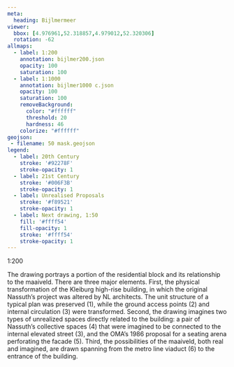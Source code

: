 ```yaml
---
meta:
  heading: Bijlmermeer
viewer:
  bbox: [4.976961,52.318857,4.979012,52.320306]
  rotation: -62
allmaps:
  - label: 1:200
    annotation: bijlmer200.json
    opacity: 100
    saturation: 100
  - label: 1:1000
    annotation: bijlmer1000 c.json
    opacity: 100
    saturation: 100
    removeBackground:
      color: "#ffffff"
      threshold: 20
      hardness: 46
    colorize: "#ffffff"
geojson:
 - filename: 50 mask.geojson
legend:
  - label: 20th Century
    stroke: '#92278F'
    stroke-opacity: 1
  - label: 21st Century
    stroke: '#006F3B'
    stroke-opacity: 1
  - label: Unrealised Proposals
    stroke: '#f89521'
    stroke-opacity: 1
  - label: Next drawing, 1:50
    fill: '#ffff54'
    fill-opacity: 1
    stroke: '#ffff54'
    stroke-opacity: 1
---
```

1:200

The drawing portrays a portion of the residential block and its relationship to the maaiveld. There are three major elements. First, the physical transformation of the Kleiburg high-rise building, in which the original Nassuth’s project was altered by NL architects. The unit structure of a typical plan was preserved (1), while the ground access points (2) and internal circulation (3) were transformed. Second, the drawing imagines two types of unrealized spaces directly related to the building: a pair of Nassuth’s collective spaces (4) that were imagined to be connected to the internal elevated street (3), and the OMA’s 1986 proposal for a seating arena perforating the facade (5). Third, the possibilities of the maaiveld, both real and imagined, are drawn spanning from the metro line viaduct (6) to the entrance of the building. 
